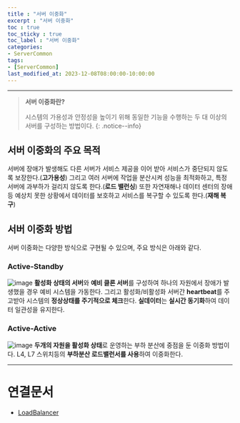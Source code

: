 ```yaml
---
title : "서버 이중화"
excerpt : "서버 이중화"
toc : true
toc_sticky : true
toc_label : "서버 이중화"
categories:
- ServerCommon
tags:
- [ServerCommon]
last_modified_at: 2023-12-08T08:00:00-10:00:00
---
```

  
---
  
> **서버 이중화란?**  
>
> 시스템의 가용성과 안정성을 높이기 위해 동일한 기능을 수행하는 두 대 이상의 서버를 구성하는 방법이다. 
{: .notice--info}  
  
## 서버 이중화의 주요 목적
 서버에 장애가 발생해도 다른 서버가 서비스 제공을 이어 받아 서비스가 중단되지 않도록 보장한다.(**고가용성**) 그리고 여러 서버에 작업을 분산시켜 성능을 최적화하고, 특정 서버에 과부하가 걸리지 않도록 한다.(**로드 밸런싱**) 또한 자연재해나 데이터 센터의 장애 등 예상치 못한 상황에서 데이터를 보호하고 서비스를 복구할 수 있도록 한다.(**재해 복구**)
  
## 서버 이중화 방법
 서버 이중화는 다양한 방식으로 구현될 수 있으며, 주요 방식은 아래와 같다.
  
### Active-Standby  
  
![image](../../assets/images/Active_Standby.png) 
 **활성화 상태의 서버**와 **예비 클론 서버**를 구성하여 하나의 자원에서 장애가 발생했을 경우 예비 시스템을 가동한다. 그리고 활성화/비활성화 서버간 **heartbeat**를 주고받아 시스템의 **정상상태를 주기적으로 체크**한다. **실데이터**는 **실시간 동기화**하여 데이터 일관성을 유지한다.
  
### Active-Active  
  
![image](../../assets/images/Active_Active.png)
 **두개의 자원을 활성화 상태**로 운영하는 부하 분산에 중점을 둔 이중화 방법이다. L4, L7 스위치등의 **부하분산 로드밸런서를 사용**하여 이중화한다.
  
---
  
# 연결문서
- [LoadBalancer](../../servercommon/servercommon-LoadBalancer)